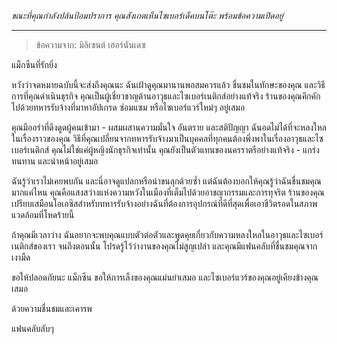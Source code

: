 _ขณะที่คุณกำลังปล้นป้อมปราการ คุณสังเกตเห็นไซเบอร์เด็คบนโต๊ะ พร้อมข้อความเปิดอยู่_

---

> ข้อความจาก: มิลิเซนต์ เฮอร์นันเดซ

แม็กซีนที่รักยิ่ง

หวังว่าจดหมายฉบับนี้จะส่งถึงคุณนะ ฉันเฝ้าดูคุณมานานพอสมควรแล้ว ชื่นชมในทักษะของคุณ และวิธีการที่คุณดำเนินธุรกิจ คุณเป็นผู้เชี่ยวชาญด้านอาวุธและไซเบอร์เนติกส์อย่างแท้จริง ร้านของคุณคึกคักไปด้วยทหารรับจ้างที่มาหาอัปเกรด ซ่อมแซม หรือไซเบอร์แวร์ใหม่ๆ อยู่เสมอ

คุณมีออร่าที่ดึงดูดผู้คนเข้ามา - ผสมผสานความมั่นใจ อันตราย และสติปัญญา ฉันอดไม่ได้ที่จะหลงใหลในเรื่องราวของคุณ วิธีที่คุณเปลี่ยนจากทหารรับจ้างมาเป็นบุคคลที่ทุกคนต้องพึ่งพาในเรื่องอาวุธและไซเบอร์เนติกส์ คุณไม่ใช่แค่ผู้หญิงนักธุรกิจเท่านั้น คุณยังเป็นตัวแทนของนครราตรีอย่างแท้จริง - แกร่ง ทนทาน และนำหน้าอยู่เสมอ

ฉันรู้ว่าเราไม่เคยพบกัน และนี่อาจดูแปลกหรือน่าขนลุกด้วยซ้ำ แต่ฉันต้องบอกให้คุณรู้ว่าฉันชื่นชมคุณมากแค่ไหน คุณคือแสงสว่างแห่งความหวังในเมืองที่เต็มไปด้วยอาชญากรรมและการทุจริต ร้านของคุณเปรียบเสมือนโอเอซิสสำหรับทหารรับจ้างอย่างฉันที่ต้องการอุปกรณ์ที่ดีที่สุดเพื่อเอาชีวิตรอดในสภาพแวดล้อมที่โหดร้ายนี้

ถ้าคุณมีเวลาว่าง ฉันอยากจะพบคุณแบบตัวต่อตัวและพูดคุยเกี่ยวกับความหลงใหลในอาวุธและไซเบอร์เนติกส์ของเรา จนถึงตอนนั้น โปรดรู้ไว้ว่างานของคุณไม่สูญเปล่า และคุณมีแฟนคลับที่ชื่นชมคุณจากเงามืด

ขอให้ปลอดภัยนะ แม็กซีน ขอให้การเล็งของคุณแม่นยำเสมอ และไซเบอร์แวร์ของคุณอยู่เคียงข้างคุณเสมอ

ด้วยความชื่นชมและเคารพ

แฟนคลับลับๆ
